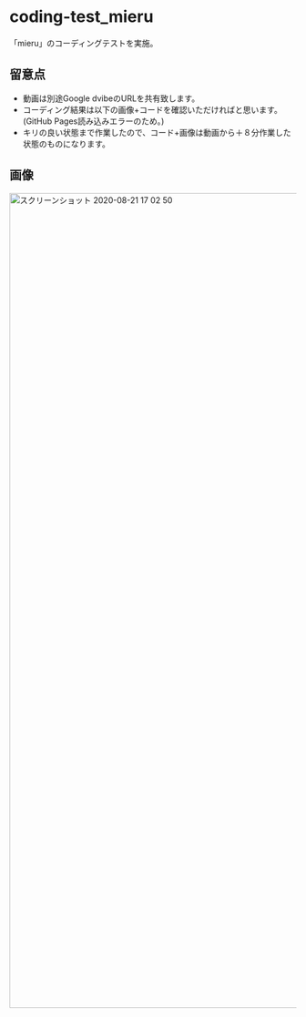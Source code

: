 # coding-test_mieru

「mieru」のコーディングテストを実施。

## 留意点
- 動画は別途Google dvibeのURLを共有致します。
- コーディング結果は以下の画像+コードを確認いただければと思います。
  (GitHub Pages読み込みエラーのため。)
- キリの良い状態まで作業したので、コード+画像は動画から＋８分作業した状態のものになります。

## 画像

<img width="1432" alt="スクリーンショット 2020-08-21 17 02 50" src="https://user-images.githubusercontent.com/57065520/90870436-8b6d7600-e3d4-11ea-9d92-926a2989e8d5.png">
